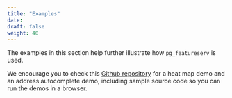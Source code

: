 ```yaml
---
title: "Examples"
date:
draft: false
weight: 40
---
```


The examples in this section help further illustrate how `pg_featureserv` is used.

We encourage you to check this [Github repository](https://github.com/pramsey/examples-pgsql-full-text) for a heat map demo and an address autocomplete demo, including sample source code so you can run the demos in a browser.

